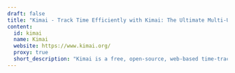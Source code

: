 ```yaml
---
draft: false
title: "Kimai - Track Time Efficiently with Kimai: The Ultimate Multi-User Time-Tracking Solution"
content:
  id: kimai
  name: Kimai
  website: https://www.kimai.org/
  proxy: true
  short_description: "Kimai is a free, open-source, web-based time-tracking application for freelancers, agencies, and organizations. Track time, generate invoices, and manage projects effortlessly with its multi-user, multi-team features."
---
```


